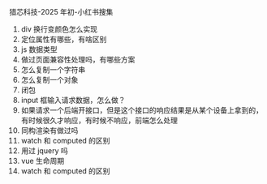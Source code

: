 猎芯科技-2025 年初-小红书搜集

1. div 换行变颜色怎么实现
2. 定位属性有哪些，有啥区别
3. js 数据类型
4. 做过页面兼容性处理吗，有哪些方案
5. 怎么复制一个字符串
6. 怎么复制一个对象
7. 闭包
8. input 框输入请求数据，怎么做？
9. 如果请求一个后端开接口，但是这个接口的响应结果是从某个设备上拿到的，有时候很久才响应，有时候不响应，前端怎么处理
10. 同构渲染有做过吗
11. watch 和 computed 的区别
12. 用过 jquery 吗
13. vue 生命周期
14. watch 和 computed 的区别
